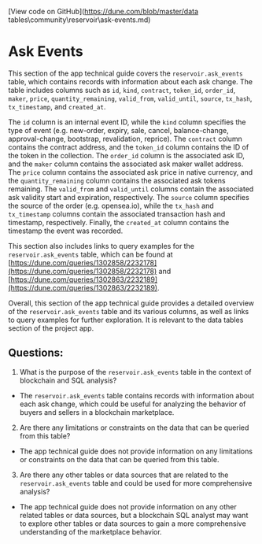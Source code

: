 [View code on GitHub](https://dune.com/blob/master/data tables\community\reservoir\ask-events.md)

# Ask Events

This section of the app technical guide covers the `reservoir.ask_events` table, which contains records with information about each ask change. The table includes columns such as `id`, `kind`, `contract`, `token_id`, `order_id`, `maker`, `price`, `quantity_remaining`, `valid_from`, `valid_until`, `source`, `tx_hash`, `tx_timestamp`, and `created_at`. 

The `id` column is an internal event ID, while the `kind` column specifies the type of event (e.g. new-order, expiry, sale, cancel, balance-change, approval-change, bootstrap, revalidation, reprice). The `contract` column contains the contract address, and the `token_id` column contains the ID of the token in the collection. The `order_id` column is the associated ask ID, and the `maker` column contains the associated ask maker wallet address. The `price` column contains the associated ask price in native currency, and the `quantity_remaining` column contains the associated ask tokens remaining. The `valid_from` and `valid_until` columns contain the associated ask validity start and expiration, respectively. The `source` column specifies the source of the order (e.g. opensea.io), while the `tx_hash` and `tx_timestamp` columns contain the associated transaction hash and timestamp, respectively. Finally, the `created_at` column contains the timestamp the event was recorded.

This section also includes links to query examples for the `reservoir.ask_events` table, which can be found at [https://dune.com/queries/1302858/2232178](https://dune.com/queries/1302858/2232178) and [https://dune.com/queries/1302863/2232189](https://dune.com/queries/1302863/2232189).

Overall, this section of the app technical guide provides a detailed overview of the `reservoir.ask_events` table and its various columns, as well as links to query examples for further exploration. It is relevant to the data tables section of the project app.
## Questions: 
 1. What is the purpose of the `reservoir.ask_events` table in the context of blockchain and SQL analysis?
- The `reservoir.ask_events` table contains records with information about each ask change, which could be useful for analyzing the behavior of buyers and sellers in a blockchain marketplace.

2. Are there any limitations or constraints on the data that can be queried from this table?
- The app technical guide does not provide information on any limitations or constraints on the data that can be queried from this table.

3. Are there any other tables or data sources that are related to the `reservoir.ask_events` table and could be used for more comprehensive analysis?
- The app technical guide does not provide information on any other related tables or data sources, but a blockchain SQL analyst may want to explore other tables or data sources to gain a more comprehensive understanding of the marketplace behavior.